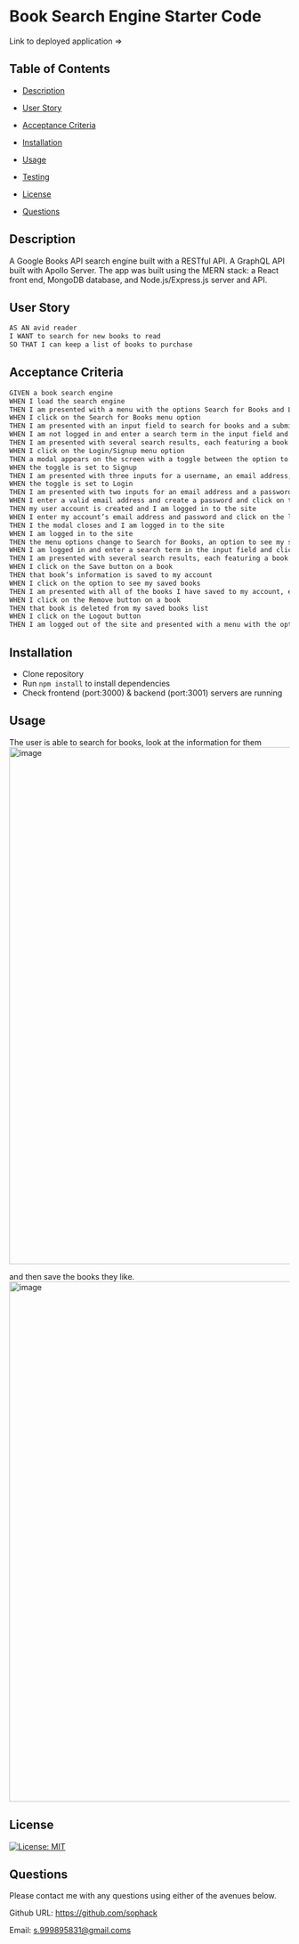 # Book Search Engine Starter Code

Link to deployed application =>

## Table of Contents

- [Description](#description)
- [User Story](#userstory)
- [Acceptance Criteria](#acceptancecriteria)
- [Installation](#installation)

- [Usage](#usage)

- [Testing](#testing)

- [License](#license)

- [Questions](#questions)

## Description

A Google Books API search engine built with a RESTful API. A GraphQL API built with Apollo Server. The app was built using the MERN stack: a React front end, MongoDB database, and Node.js/Express.js server and API. 

## User Story

```md
AS AN avid reader
I WANT to search for new books to read
SO THAT I can keep a list of books to purchase
```

## Acceptance Criteria

```md
GIVEN a book search engine
WHEN I load the search engine
THEN I am presented with a menu with the options Search for Books and Login/Signup and an input field to search for books and a submit button
WHEN I click on the Search for Books menu option
THEN I am presented with an input field to search for books and a submit button
WHEN I am not logged in and enter a search term in the input field and click the submit button
THEN I am presented with several search results, each featuring a book’s title, author, description, image, and a link to that book on the Google Books site
WHEN I click on the Login/Signup menu option
THEN a modal appears on the screen with a toggle between the option to log in or sign up
WHEN the toggle is set to Signup
THEN I am presented with three inputs for a username, an email address, and a password, and a signup button
WHEN the toggle is set to Login
THEN I am presented with two inputs for an email address and a password and login button
WHEN I enter a valid email address and create a password and click on the signup button
THEN my user account is created and I am logged in to the site
WHEN I enter my account’s email address and password and click on the login button
THEN I the modal closes and I am logged in to the site
WHEN I am logged in to the site
THEN the menu options change to Search for Books, an option to see my saved books, and Logout
WHEN I am logged in and enter a search term in the input field and click the submit button
THEN I am presented with several search results, each featuring a book’s title, author, description, image, and a link to that book on the Google Books site and a button to save a book to my account
WHEN I click on the Save button on a book
THEN that book’s information is saved to my account
WHEN I click on the option to see my saved books
THEN I am presented with all of the books I have saved to my account, each featuring the book’s title, author, description, image, and a link to that book on the Google Books site and a button to remove a book from my account
WHEN I click on the Remove button on a book
THEN that book is deleted from my saved books list
WHEN I click on the Logout button
THEN I am logged out of the site and presented with a menu with the options Search for Books and Login/Signup and an input field to search for books and a submit button  
```


## Installation

- Clone repository
- Run `npm install` to install dependencies
- Check frontend (port:3000) & backend (port:3001) servers are running 

## Usage

The user is able to search for books, look at the information for them 
<img width="929" alt="image" src="https://user-images.githubusercontent.com/114966651/227000973-2fbe4d54-3672-49f2-a8b8-c2a28426d886.png">


and then save the books they like. 
<img width="935" alt="image" src="https://user-images.githubusercontent.com/114966651/227000728-22e8183a-6873-40d2-a6ff-d14deba1e60a.png">


## License

[![License: MIT](https://img.shields.io/badge/License-MIT-blue.svg)](https://opensource.org/licenses/MIT)

## Questions

Please contact me with any questions using either of the avenues below.

Github URL: https://github.com/sophack

Email: s.999895831@gmail.coms
